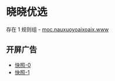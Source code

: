 # 晓晓优选

存在 1 规则组 - [moc.nauxuoyoaixoaix.www](/src/apps/moc.nauxuoyoaixoaix.www.ts)

## 开屏广告

- [快照-0](https://i.gkd.li/import/13476862)
- [快照-1](https://i.gkd.li/import/13625367)
